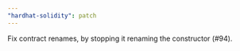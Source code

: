 ```yaml
---
"hardhat-solidity": patch
---
```


Fix contract renames, by stopping it renaming the constructor (#94).
